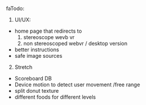 faTodo:  

1. UI/UX:
  - home page that redirects to
    1. stereoscope wevb vr  
    2. non stereoscoped webvr / desktop version  
  - better instructions  
  - safe image sources  

2. Stretch  
 - Scoreboard DB  
 - Device motion to detect user movement  /free range  
 - split donut texture  
 - different foods for different levels  
